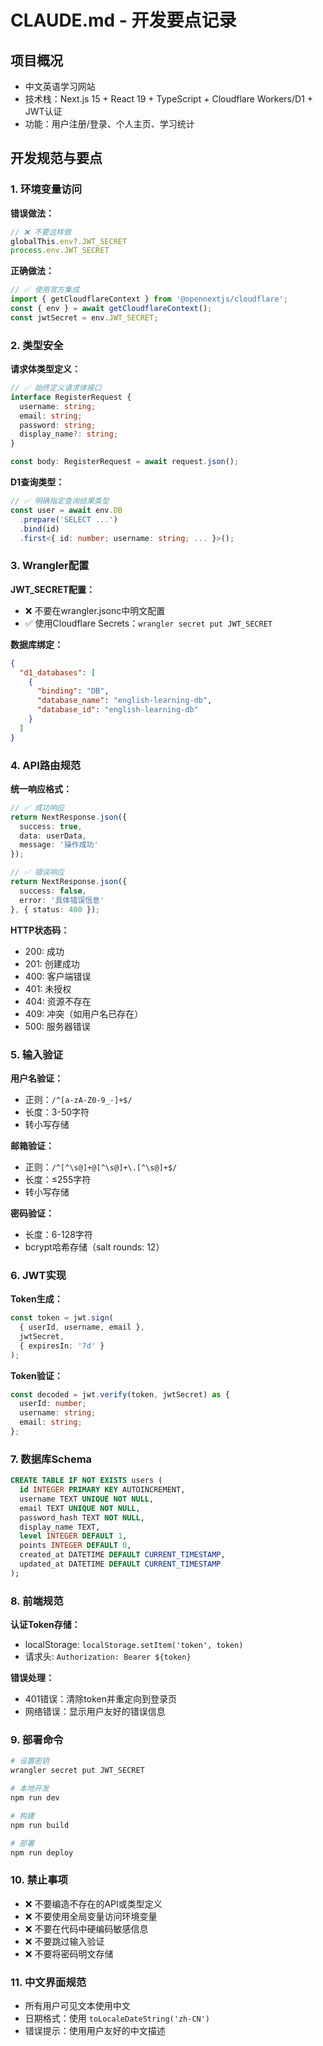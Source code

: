 # CLAUDE.md - 开发要点记录

## 项目概况
- 中文英语学习网站
- 技术栈：Next.js 15 + React 19 + TypeScript + Cloudflare Workers/D1 + JWT认证
- 功能：用户注册/登录、个人主页、学习统计

## 开发规范与要点

### 1. 环境变量访问
**错误做法：**
```typescript
// ❌ 不要这样做
globalThis.env?.JWT_SECRET
process.env.JWT_SECRET
```

**正确做法：**
```typescript
// ✅ 使用官方集成
import { getCloudflareContext } from '@opennextjs/cloudflare';
const { env } = await getCloudflareContext();
const jwtSecret = env.JWT_SECRET;
```

### 2. 类型安全
**请求体类型定义：**
```typescript
// ✅ 始终定义请求体接口
interface RegisterRequest {
  username: string;
  email: string;
  password: string;
  display_name?: string;
}

const body: RegisterRequest = await request.json();
```

**D1查询类型：**
```typescript
// ✅ 明确指定查询结果类型
const user = await env.DB
  .prepare('SELECT ...')
  .bind(id)
  .first<{ id: number; username: string; ... }>();
```

### 3. Wrangler配置
**JWT_SECRET配置：**
- ❌ 不要在wrangler.jsonc中明文配置
- ✅ 使用Cloudflare Secrets：`wrangler secret put JWT_SECRET`

**数据库绑定：**
```json
{
  "d1_databases": [
    {
      "binding": "DB",
      "database_name": "english-learning-db",
      "database_id": "english-learning-db"
    }
  ]
}
```

### 4. API路由规范
**统一响应格式：**
```typescript
// ✅ 成功响应
return NextResponse.json({
  success: true,
  data: userData,
  message: '操作成功'
});

// ✅ 错误响应
return NextResponse.json({
  success: false,
  error: '具体错误信息'
}, { status: 400 });
```

**HTTP状态码：**
- 200: 成功
- 201: 创建成功
- 400: 客户端错误
- 401: 未授权
- 404: 资源不存在
- 409: 冲突（如用户名已存在）
- 500: 服务器错误

### 5. 输入验证
**用户名验证：**
- 正则：`/^[a-zA-Z0-9_-]+$/`
- 长度：3-50字符
- 转小写存储

**邮箱验证：**
- 正则：`/^[^\s@]+@[^\s@]+\.[^\s@]+$/`
- 长度：≤255字符
- 转小写存储

**密码验证：**
- 长度：6-128字符
- bcrypt哈希存储（salt rounds: 12）

### 6. JWT实现
**Token生成：**
```typescript
const token = jwt.sign(
  { userId, username, email },
  jwtSecret,
  { expiresIn: '7d' }
);
```

**Token验证：**
```typescript
const decoded = jwt.verify(token, jwtSecret) as {
  userId: number;
  username: string;
  email: string;
};
```

### 7. 数据库Schema
```sql
CREATE TABLE IF NOT EXISTS users (
  id INTEGER PRIMARY KEY AUTOINCREMENT,
  username TEXT UNIQUE NOT NULL,
  email TEXT UNIQUE NOT NULL,
  password_hash TEXT NOT NULL,
  display_name TEXT,
  level INTEGER DEFAULT 1,
  points INTEGER DEFAULT 0,
  created_at DATETIME DEFAULT CURRENT_TIMESTAMP,
  updated_at DATETIME DEFAULT CURRENT_TIMESTAMP
);
```

### 8. 前端规范
**认证Token存储：**
- localStorage: `localStorage.setItem('token', token)`
- 请求头: `Authorization: Bearer ${token}`

**错误处理：**
- 401错误：清除token并重定向到登录页
- 网络错误：显示用户友好的错误信息

### 9. 部署命令
```bash
# 设置密钥
wrangler secret put JWT_SECRET

# 本地开发
npm run dev

# 构建
npm run build

# 部署
npm run deploy
```

### 10. 禁止事项
- ❌ 不要编造不存在的API或类型定义
- ❌ 不要使用全局变量访问环境变量
- ❌ 不要在代码中硬编码敏感信息
- ❌ 不要跳过输入验证
- ❌ 不要将密码明文存储

### 11. 中文界面规范
- 所有用户可见文本使用中文
- 日期格式：使用 `toLocaleDateString('zh-CN')`
- 错误提示：使用用户友好的中文描述